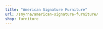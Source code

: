 ```yaml
---
title: "American Signature Furniture"
url: /smyrna/american-signature-furniture/
shop: furniture
---
```

